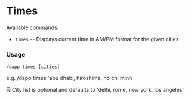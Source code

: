 # Times

Available commands:
- `times`     -- Displays current time in AM/PM format for the given cities 

### Usage 

```
/dapp times [cities]
```
e.g.  /dapp times 'abu dhabi, hiroshima, ho chi minh'

🗒 City list is optional and defaults to 'delhi, rome, new york, los angeles'.